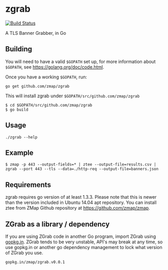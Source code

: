 zgrab
==================

[![Build Status](https://travis-ci.org/zmap/zgrab.svg?branch=master)](https://travis-ci.org/zmap/zgrab)

A TLS Banner Grabber, in Go

## Building

You will need to have a valid `$GOPATH` set up, for more information about `$GOPATH`, see https://golang.org/doc/code.html.

Once you have a working `$GOPATH`, run:

```
go get github.com/zmap/zgrab
```

This will install zgrab under `$GOPATH/src/github.com/zmap/zgrab`

```
$ cd $GOPATH/src/github.com/zmap/zgrab
$ go build
```

## Usage

```
./zgrab --help
```

## Example

```
$ zmap -p 443 --output-fields=* | ztee --output-file=results.csv | zgrab --port 443 --tls --data=./http-req --output-file=banners.json
```

## Requirements

zgrab requires go version of at least 1.3.3. Please note that this is newer than the version included in Ubuntu 14.04 apt repository. You can install ztee from ZMap Github repository at https://github.com/zmap/zmap.


## ZGrab as a library / dependency

If you are using ZGrab code in another Go program, import ZGrab using [gopkg.in](http://gopkg.in). ZGrab tends to be very unstable, API's may break at any time, so use gopkg.in or another go dependency management to lock what version of ZGrab you use.

```
gopkg.in/zmap/zgrab.v0.0.1
```
